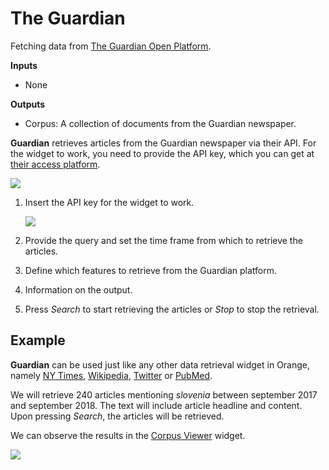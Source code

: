 The Guardian
============

Fetching data from [The Guardian Open Platform](http://open-platform.theguardian.com).

**Inputs**

- None

**Outputs**

- Corpus: A collection of documents from the Guardian newspaper.

**Guardian** retrieves articles from the Guardian newspaper via their API. For the widget to work, you need to provide the API key, which you can get at [their access platform](https://open-platform.theguardian.com/access/).

![](images/Guardian-stamped.png)

1. Insert the API key for the widget to work.

   ![](images/Guardian-API.png)

2. Provide the query and set the time frame from which to retrieve the articles.
3. Define which features to retrieve from the Guardian platform.
4. Information on the output.
5. Press *Search* to start retrieving the articles or *Stop* to stop the retrieval.

Example
-------

**Guardian** can be used just like any other data retrieval widget in Orange, namely [NY Times](nytimes.md), [Wikipedia](wikipedia-widget.md), [Twitter](twitter-widget.md) or [PubMed](pubmed.md).

We will retrieve 240 articles mentioning *slovenia* between september 2017 and september 2018. The text will include article headline and content. Upon pressing *Search*, the articles will be retrieved.

We can observe the results in the [Corpus Viewer](corpusviewer.md) widget.

![](images/Guardian-Example.png)
